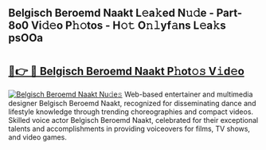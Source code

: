## Belgisch Beroemd Naakt L𝚎a𝚔ed N𝚞𝚍e - Part-8o0 Vi𝚍𝚎o P𝚑𝚘tos - H𝚘𝚝 O𝚗𝚕yf𝚊ns L𝚎a𝚔s psOOa

# <h2><a href="http://kf3ccw.oniu.top/?m=Belgisch+Beroemd+Naakt">🔗👉 🔴 Belgisch Beroemd Naakt P𝚑ot𝚘𝚜 V𝚒d𝚎o</a></h2>

[![Belgisch Beroemd Naakt Nu𝚍e𝚜](https://i.imgur.com/0qMVB7G.gif)](http://kf3ccw.oniu.top/?m=Belgisch+Beroemd+Naakt)
Web-based entertainer and multimedia designer Belgisch Beroemd Naakt, recognized for disseminating dance and lifestyle knowledge through trending choreographies and compact videos. Skilled voice actor Belgisch Beroemd Naakt, celebrated for their exceptional talents and accomplishments in providing voiceovers for films, TV shows, and video games.  
